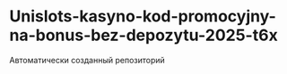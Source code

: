 # Unislots-kasyno-kod-promocyjny-na-bonus-bez-depozytu-2025-t6x
Автоматически созданный репозиторий
